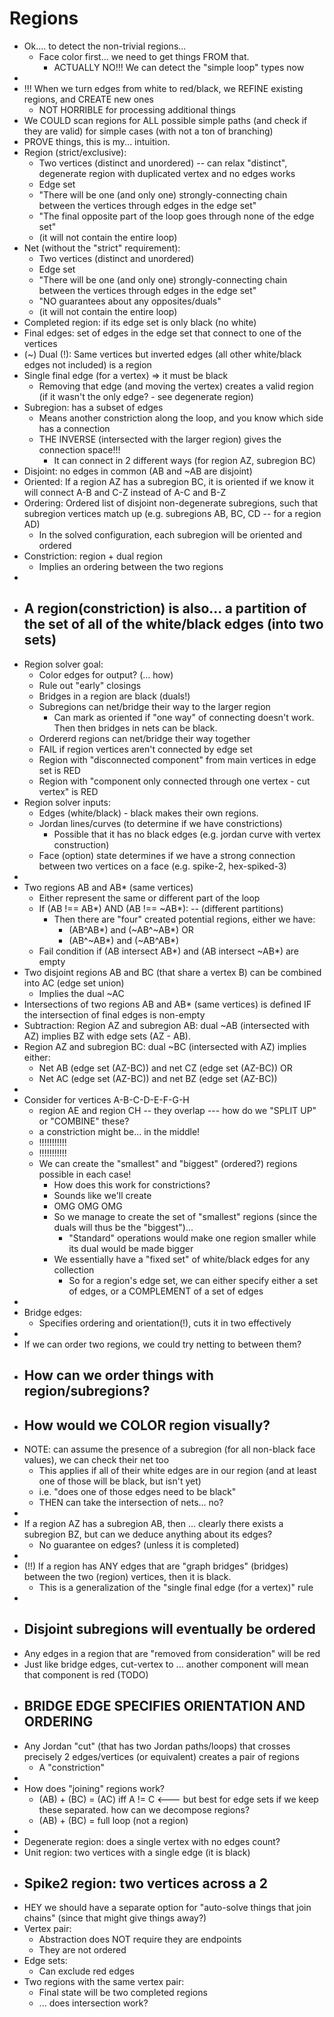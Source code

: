 
# Regions

- Ok.... to detect the non-trivial regions...
  - Face color first... we need to get things FROM that.
    - ACTUALLY NO!!! We can detect the "simple loop" types now
- 
- !!! When we turn edges from white to red/black, we REFINE existing regions, and CREATE new ones
  - NOT HORRIBLE for processing additional things
- We COULD scan regions for ALL possible simple paths (and check if they are valid) for simple cases (with not a ton of branching)
- PROVE things, this is my... intuition. 
- Region (strict/exclusive): 
  - Two vertices (distinct and unordered) -- can relax "distinct", degenerate region with duplicated vertex and no edges works 
  - Edge set
  - "There will be one (and only one) strongly-connecting chain between the vertices through edges in the edge set"
  - "The final opposite part of the loop goes through none of the edge set"
  - (it will not contain the entire loop)
- Net (without the "strict" requirement):
  - Two vertices (distinct and unordered)
  - Edge set
  - "There will be one (and only one) strongly-connecting chain between the vertices through edges in the edge set"
  - "NO guarantees about any opposites/duals"
  - (it will not contain the entire loop)
- Completed region: if its edge set is only black (no white)
- Final edges: set of edges in the edge set that connect to one of the vertices
- (~) Dual (!): Same vertices but inverted edges (all other white/black edges not included) is a region
- Single final edge (for a vertex) => it must be black
  - Removing that edge (and moving the vertex) creates a valid region (if it wasn't the only edge? - see degenerate region) 
- Subregion: has a subset of edges
  - Means another constriction along the loop, and you know which side has a connection
  - THE INVERSE (intersected with the larger region) gives the connection space!!!
    - It can connect in 2 different ways (for region AZ, subregion BC) 
- Disjoint: no edges in common (AB and ~AB are disjoint)
- Oriented: If a region AZ has a subregion BC, it is oriented if we know it will connect A-B and C-Z instead of A-C and B-Z
- Ordering: Ordered list of disjoint non-degenerate subregions, such that subregion vertices match up (e.g. subregions AB, BC, CD -- for a region AD)
  - In the solved configuration, each subregion will be oriented and ordered
- Constriction: region + dual region
  - Implies an ordering between the two regions 
- 
- A region(constriction) is also... a partition of the set of all of the white/black edges (into two sets)
  - 
- Region solver goal:
  - Color edges for output? (... how)
  - Rule out "early" closings
  - Bridges in a region are black (duals!)
  - Subregions can net/bridge their way to the larger region
    - Can mark as oriented if "one way" of connecting doesn't work. Then then bridges in nets can be black. 
  - Ordererd regions can net/bridge their way together
  - FAIL if region vertices aren't connected by edge set
  - Region with "disconnected component" from main vertices in edge set is RED
  - Region with "component only connected through one vertex - cut vertex" is RED
- Region solver inputs:
  - Edges (white/black) - black makes their own regions.
  - Jordan lines/curves (to determine if we have constrictions)
    - Possible that it has no black edges (e.g. jordan curve with vertex construction) 
  - Face (option) state determines if we have a strong connection between two vertices on a face (e.g. spike-2, hex-spiked-3) 
- 
- Two regions AB and AB* (same vertices)
  - Either represent the same or different part of the loop
  - If (AB !== AB*) AND (AB !== ~AB*): -- (different partitions)
    - Then there are "four" created potential regions, either we have:
      - (AB^AB*) and (~AB^~AB*) OR
      - (AB^~AB*) and (~AB^AB*)
  - Fail condition if (AB intersect AB*) and (AB intersect ~AB*) are empty
- Two disjoint regions AB and BC (that share a vertex B) can be combined into AC (edge set union)
  - Implies the dual ~AC
- Intersections of two regions AB and AB* (same vertices) is defined IF the intersection of final edges is non-empty
- Subtraction: Region AZ and subregion AB: dual ~AB (intersected with AZ) implies BZ with edge sets (AZ - AB).
- Region AZ and subregion BC: dual ~BC (intersected with AZ) implies either:
  - Net AB (edge set (AZ-BC)) and net CZ (edge set (AZ-BC))   OR
  - Net AC (edge set (AZ-BC)) and net BZ (edge set (AZ-BC))
- 
- Consider for vertices A-B-C-D-E-F-G-H
  - region AE and region CH -- they overlap --- how do we "SPLIT UP" or "COMBINE" these?
  - a constriction might be... in the middle!
  - !!!!!!!!!!!
  - !!!!!!!!!!!
  - We can create the "smallest" and "biggest" (ordered?) regions possible in each case!
    - How does this work for constrictions?
    - Sounds like we'll create 
    - OMG OMG OMG
    - So we manage to create the set of "smallest" regions (since the duals will thus be the "biggest")... 
      - "Standard" operations would make one region smaller while its dual would be made bigger 
    - We essentially have a "fixed set" of white/black edges for any collection
      - So for a region's edge set, we can either specify either a set of edges, or a COMPLEMENT of a set of edges 
- 
- Bridge edges:
  - Specifies ordering and orientation(!), cuts it in two effectively 
- 
- If we can order two regions, we could try netting to between them?
- How can we order things with region/subregions?
  - 
- How would we COLOR region visually?
  - 
- NOTE: can assume the presence of a subregion (for all non-black face values), we can check their net too
  - This applies if all of their white edges are in our region (and at least one of those will be black, but isn't yet)
  - i.e. "does one of those edges need to be black"
  - THEN can take the intersection of nets... no?
- 
- If a region AZ has a subregion AB, then ... clearly there exists a subregion BZ, but can we deduce anything about its edges?
  - No guarantee on edges? (unless it is completed)
- 
- (!!) If a region has ANY edges that are "graph bridges" (bridges) between the two (region) vertices, then it is black.
  - This is a generalization of the "single final edge (for a vertex)" rule 
- 
- Disjoint subregions will eventually be ordered
  - 
- Any edges in a region that are "removed from consideration" will be red
- Just like bridge edges, cut-vertex to ... another component will mean that component is red (TODO)
- BRIDGE EDGE SPECIFIES ORIENTATION AND ORDERING
  - 
- Any Jordan "cut" (that has two Jordan paths/loops) that crosses precisely 2 edges/vertices (or equivalent) creates a pair of regions
  - A "constriction" 
- 
- How does "joining" regions work?
  - (AB) + (BC) = (AC) iff A != C  <--- but best for edge sets if we keep these separated. how can we decompose regions?
  - (AB) + (BC) = full loop (not a region)
- 
- Degenerate region: does a single vertex with no edges count?
- Unit region: two vertices with a single edge (it is black)
- Spike2 region: two vertices across a 2
  - 
- HEY we should have a separate option for "auto-solve things that join chains" (since that might give things away?)
- Vertex pair:
  - Abstraction does NOT require they are endpoints
  - They are not ordered
- Edge sets:
  - Can exclude red edges
- Two regions with the same vertex pair:
  - Final state will be two completed regions
  - ... does intersection work?
